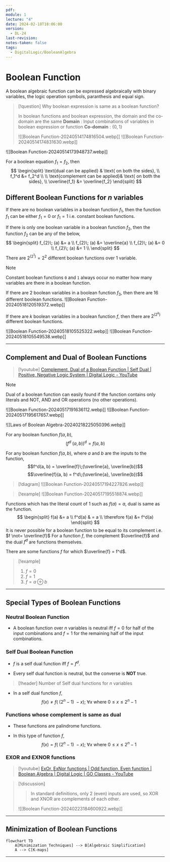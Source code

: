 ```yaml
---
pdf: 
module: 1
lecture: "4"
date: 2024-02-18T18:06:00
version:
  - DL-24
last-revision: 
notes-taken: false
tags:
  - DigitalLogic/BooleanAlgebra
---
```

# Boolean Function
A boolean algebraic function can be expressed algebraically with binary variables, the logic operation symbols, paranthesis and equal sign.

> [!question] Why boolean expression is same as a boolean function?
> 
> In boolean functions and boolean expression, the domain and the co-domain are the same
> **Domain** : Input combinations of variables in boolean expression or function
> **Co-domain** : $\{0, 1\}$
> 
> ![[Boolean Function-20240514174816504.webp]]
> ![[Boolean Function-20240514174831630.webp]]

![[Boolean Function-20240514173948737.webp]]

For a boolean equation $f_1 = f_2$, then
$$
\begin{split}
\text{dual can be applied} &  \text{ on both the sides}, \\
f_1^d &= f_2^d \\ \\
\text{complement can be applied}& \text{ on both the sides}, \\
\overline{f_1} &= \overline{f_2}
\end{split}
$$


## Different Boolean Functions for $n$ variables

If there are no boolean variables in a boolean function $f_{1}$, then the function $f_{1}$ can be either $f_{1} = 0$ or $f_{1} = 1$ i.e. constant boolean functions.

If there is only one boolean variable in a boolean function $f_{2}$, then the function $f_{2}$ can be any of the below,
$$
\begin{split}
f_{2}\; (a) &= a \\
f_{2}\; (a) &= \overline{a} \\
f_{2}\; (a) &= 0 \\
f_{2}\; (a) &= 1 \\
\end{split}
$$
There are $2^{(2^1)} = 2^2$ different boolean functions over $1$ variable.

> [!NOTE]
> Constant boolean functions `0` and `1` always occur no matter how many variables are there in a boolean function.

If there are $2$ boolean variables in a boolean function $f_{3}$, then there are 16 different boolean functions.
![[Boolean Function-20240518120519372.webp]]

If there are $k$ boolean variables in a boolean function $f$, then there are $2^{(2^k)}$ different boolean functions.

![[Boolean Function-20240518105525322.webp]]
![[Boolean Function-20240518105549538.webp]]

---
## Complement and Dual of Boolean Functions
> [!youtube] 
> [Complement, Dual of a Boolean Function | Self Dual | Positive, Negative Logic System | Digital Logic - YouTube](https://www.youtube.com/watch?v=qed3vHqJicM)

> [!NOTE] 
> Dual of a boolean function can easily found if the function contains only literals and NOT, AND and OR operations (no other operations).

![[Boolean Function-20240517191636112.webp]]
![[Boolean Function-20240517195617657.webp]]

![[Laws of Boolean Algebra-20240218225050396.webp]]

For any boolean function $f(a, b)$,
$$
{(f^d\;(a, b))}^d = f(a, b)
$$

For any boolean function $f(a, b)$, where $a$ and $b$ are the inputs to the function,
$$f^d(a, b) = \overline{f}\;(\overline{a}, \overline{b})$$
$$\overline{f}(a, b) = f^d\;(\overline{a}, \overline{b})$$

> [!diagram] 
> ![[Boolean Function-20240517194227826.webp]]


> [!example] 
> ![[Boolean Function-20240517195518874.webp]]

Functions which has the literal count of 1 such as $f(a) = a$, dual is same as the function.
$$
\begin{split}
f(a) &= a  \\ 
f^d(a) & = a \\
\therefore f(a) &= f^d(a)
\end{split}
$$
It is never possible for a boolean function to be equal to its complement i.e. $f \not= \overline{f}$ 
For a function $f$, the complement $\overline{f}$ and the dual $f^d$ are functions themselves.

There are some functions $f$ for which $\overline{f} = f^d$.
> [!example] 
> 1. $f = 0$
> 2. $f = 1$
> 3. $f = a \oplus b$

---
## Special Types of Boolean Functions

### Neutral Boolean Function
 - A boolean function over $n$ variables is neutral iff $f = 0$ for half of the input combinations and $f = 1$ for the remaining half of the input combinations.

### Self Dual Boolean Function
- $f$ is a self dual function iff $f = f^d$.

- Every self dual function is neutral, but the converse is **NOT** true.

> [!header] Number of Self dual functions for $n$ variables


- In a self dual function $f$, 
$$
f(x) \not= f(\;(2^n - 1)\; - x); \: \forall x \text{ where } 0 \le x \le 2^n - 1 
$$

### Functions whose complement is same as dual

- These functions are palindrome functions.

- In this type of function $f$, 
$$
f(x) = f(\;(2^n - 1)\; - x); \: \forall x \text{ where } 0 \le x \le 2^n - 1 
$$

### EXOR and EXNOR functions
> [!youtube] 
> [ExOr, ExNor functions | Odd function, Even function | Boolean Algebra | Digital Logic | GO Classes - YouTube](https://www.youtube.com/watch?v=-30dUjh6Qv4)


> [!discussion] 
>> In standard definitions, only 2 (even) inputs are used, so XOR and XNOR are complements of each other.
> 
> ![[Boolean Function-20240223184600922.webp]]

---
## Minimization of Boolean Functions

```mermaid
flowchart TD
	A[Minimization Techniques] --> B[Algebraic Simplification]
	A --> C[K-maps]
```

---
